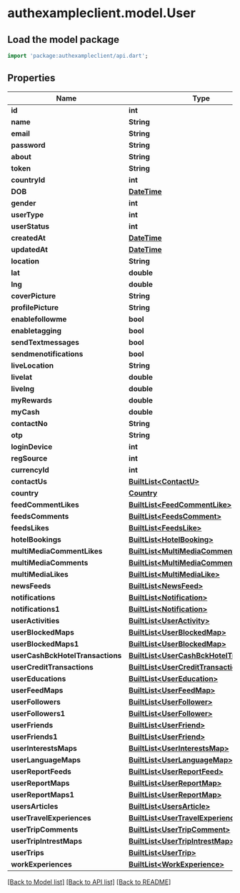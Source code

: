 # authexampleclient.model.User

## Load the model package
```dart
import 'package:authexampleclient/api.dart';
```

## Properties
Name | Type | Description | Notes
------------ | ------------- | ------------- | -------------
**id** | **int** |  | [optional] 
**name** | **String** |  | [optional] 
**email** | **String** |  | [optional] 
**password** | **String** |  | [optional] 
**about** | **String** |  | [optional] 
**token** | **String** |  | [optional] 
**countryId** | **int** |  | [optional] 
**DOB** | [**DateTime**](DateTime.md) |  | [optional] 
**gender** | **int** |  | [optional] 
**userType** | **int** |  | [optional] 
**userStatus** | **int** |  | [optional] 
**createdAt** | [**DateTime**](DateTime.md) |  | [optional] 
**updatedAt** | [**DateTime**](DateTime.md) |  | [optional] 
**location** | **String** |  | [optional] 
**lat** | **double** |  | [optional] 
**lng** | **double** |  | [optional] 
**coverPicture** | **String** |  | [optional] 
**profilePicture** | **String** |  | [optional] 
**enablefollowme** | **bool** |  | [optional] 
**enabletagging** | **bool** |  | [optional] 
**sendTextmessages** | **bool** |  | [optional] 
**sendmenotifications** | **bool** |  | [optional] 
**liveLocation** | **String** |  | [optional] 
**livelat** | **double** |  | [optional] 
**livelng** | **double** |  | [optional] 
**myRewards** | **double** |  | [optional] 
**myCash** | **double** |  | [optional] 
**contactNo** | **String** |  | [optional] 
**otp** | **String** |  | [optional] 
**loginDevice** | **int** |  | [optional] 
**regSource** | **int** |  | [optional] 
**currencyId** | **int** |  | [optional] 
**contactUs** | [**BuiltList&lt;ContactU&gt;**](ContactU.md) |  | [optional] 
**country** | [**Country**](Country.md) |  | [optional] 
**feedCommentLikes** | [**BuiltList&lt;FeedCommentLike&gt;**](FeedCommentLike.md) |  | [optional] 
**feedsComments** | [**BuiltList&lt;FeedsComment&gt;**](FeedsComment.md) |  | [optional] 
**feedsLikes** | [**BuiltList&lt;FeedsLike&gt;**](FeedsLike.md) |  | [optional] 
**hotelBookings** | [**BuiltList&lt;HotelBooking&gt;**](HotelBooking.md) |  | [optional] 
**multiMediaCommentLikes** | [**BuiltList&lt;MultiMediaCommentLike&gt;**](MultiMediaCommentLike.md) |  | [optional] 
**multiMediaComments** | [**BuiltList&lt;MultiMediaComment&gt;**](MultiMediaComment.md) |  | [optional] 
**multiMediaLikes** | [**BuiltList&lt;MultiMediaLike&gt;**](MultiMediaLike.md) |  | [optional] 
**newsFeeds** | [**BuiltList&lt;NewsFeed&gt;**](NewsFeed.md) |  | [optional] 
**notifications** | [**BuiltList&lt;Notification&gt;**](Notification.md) |  | [optional] 
**notifications1** | [**BuiltList&lt;Notification&gt;**](Notification.md) |  | [optional] 
**userActivities** | [**BuiltList&lt;UserActivity&gt;**](UserActivity.md) |  | [optional] 
**userBlockedMaps** | [**BuiltList&lt;UserBlockedMap&gt;**](UserBlockedMap.md) |  | [optional] 
**userBlockedMaps1** | [**BuiltList&lt;UserBlockedMap&gt;**](UserBlockedMap.md) |  | [optional] 
**userCashBckHotelTransactions** | [**BuiltList&lt;UserCashBckHotelTransaction&gt;**](UserCashBckHotelTransaction.md) |  | [optional] 
**userCreditTransactions** | [**BuiltList&lt;UserCreditTransaction&gt;**](UserCreditTransaction.md) |  | [optional] 
**userEducations** | [**BuiltList&lt;UserEducation&gt;**](UserEducation.md) |  | [optional] 
**userFeedMaps** | [**BuiltList&lt;UserFeedMap&gt;**](UserFeedMap.md) |  | [optional] 
**userFollowers** | [**BuiltList&lt;UserFollower&gt;**](UserFollower.md) |  | [optional] 
**userFollowers1** | [**BuiltList&lt;UserFollower&gt;**](UserFollower.md) |  | [optional] 
**userFriends** | [**BuiltList&lt;UserFriend&gt;**](UserFriend.md) |  | [optional] 
**userFriends1** | [**BuiltList&lt;UserFriend&gt;**](UserFriend.md) |  | [optional] 
**userInterestsMaps** | [**BuiltList&lt;UserInterestsMap&gt;**](UserInterestsMap.md) |  | [optional] 
**userLanguageMaps** | [**BuiltList&lt;UserLanguageMap&gt;**](UserLanguageMap.md) |  | [optional] 
**userReportFeeds** | [**BuiltList&lt;UserReportFeed&gt;**](UserReportFeed.md) |  | [optional] 
**userReportMaps** | [**BuiltList&lt;UserReportMap&gt;**](UserReportMap.md) |  | [optional] 
**userReportMaps1** | [**BuiltList&lt;UserReportMap&gt;**](UserReportMap.md) |  | [optional] 
**usersArticles** | [**BuiltList&lt;UsersArticle&gt;**](UsersArticle.md) |  | [optional] 
**userTravelExperiences** | [**BuiltList&lt;UserTravelExperience&gt;**](UserTravelExperience.md) |  | [optional] 
**userTripComments** | [**BuiltList&lt;UserTripComment&gt;**](UserTripComment.md) |  | [optional] 
**userTripIntrestMaps** | [**BuiltList&lt;UserTripIntrestMap&gt;**](UserTripIntrestMap.md) |  | [optional] 
**userTrips** | [**BuiltList&lt;UserTrip&gt;**](UserTrip.md) |  | [optional] 
**workExperiences** | [**BuiltList&lt;WorkExperience&gt;**](WorkExperience.md) |  | [optional] 

[[Back to Model list]](../README.md#documentation-for-models) [[Back to API list]](../README.md#documentation-for-api-endpoints) [[Back to README]](../README.md)


